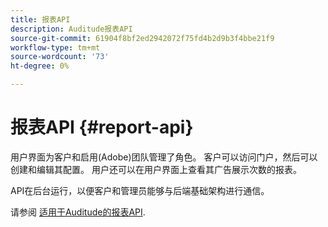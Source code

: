 ```yaml
---
title: 报表API
description: Auditude报表API
source-git-commit: 61904f8bf2ed2942072f75fd4b2d9b3f4bbe21f9
workflow-type: tm+mt
source-wordcount: '73'
ht-degree: 0%

---
```



# 报表API {#report-api}

用户界面为客户和启用(Adobe)团队管理了角色。 客户可以访问门户，然后可以创建和编辑其配置。 用户还可以在用户界面上查看其广告展示次数的报表。

API在后台运行，以便客户和管理员能够与后端基础架构进行通信。

请参阅 [适用于Auditude的报表API](../assets/auditude-report-api.pdf).
